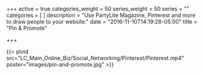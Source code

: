 +++
active = true
categories_weight = 50
series_weight = 50
series = ""
categories = [
]
description = "Use PartyLite Magazine, Pinterest and more to draw people to your website."
date = "2016-11-10T14:19:28-05:00"
title = "Pin & Promote"

+++

{{< plvid src="LC_Main_Online_Biz/Social_Networking/Pinterest/Pinterest.mp4" poster="images/pin-and-promote.jpg" >}}
